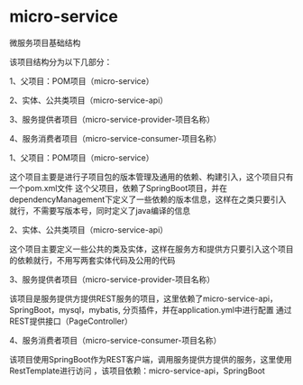 # micro-service
微服务项目基础结构

该项目结构分为以下几部分：

1、父项目：POM项目（micro-service）

2、实体、公共类项目（micro-service-api）

3、服务提供者项目（micro-service-provider-项目名称）

4、服务消费者项目（micro-service-consumer-项目名称）


1、父项目：POM项目（micro-service）

这个项目主要是进行子项目包的版本管理及通用的依赖、构建引入，这个项目只有一个pom.xml文件
这个父项目，依赖了SpringBoot项目，并在dependencyManagement下定义了一些依赖的版本信息，这样在之类只要引入就行，不需要写版本号，同时定义了java编译的信息

2、实体、公共类项目（micro-service-api） 

这个项目主要定义一些公共的类及实体，这样在服务方和提供方只要引入这个项目的依赖就行，不用写两套实体代码及公用的代码



3、服务提供者项目（micro-service-provider-项目名称） 

该项目是服务提供方提供REST服务的项目，这里依赖了micro-service-api， SpringBoot，mysql，mybatis, 分页插件，并在application.yml中进行配置
通过REST提供接口（PageController）

4、服务消费者项目（micro-service-consumer-项目名称） 

该项目使用SpringBoot作为REST客户端，调用服务提供方提供的服务，这里使用RestTemplate进行访问 ，该项目依赖：micro-service-api，SpringBoot

